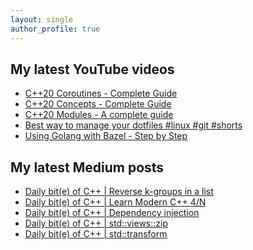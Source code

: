 ```yaml
---
layout: single
author_profile: true
---
```


## My latest YouTube videos

<ul>
<!--START_SECTION:youtube-->
<li><a href="https://www.youtube.com/watch?v=w-dmOHhBX9o">C++20 Coroutines - Complete Guide</a></li>
<li><a href="https://www.youtube.com/watch?v=1So7onMFxJM">C++20 Concepts  - Complete Guide</a></li>
<li><a href="https://www.youtube.com/watch?v=WRCwciJ5MTE">C++20 Modules - A complete guide</a></li>
<li><a href="https://www.youtube.com/watch?v=LHrB4TcU1JM">Best way to manage your dotfiles #linux #git #shorts</a></li>
<li><a href="https://www.youtube.com/watch?v=mXLrk0ipwz4">Using Golang with Bazel - Step by Step</a></li>
<!--END_SECTION:youtube-->
</ul>

## My latest Medium posts

<ul>
<!--START_SECTION:medium-->
<li><a href="https://medium.com/@simontoth/daily-bit-e-of-c-reverse-k-groups-in-a-list-8f2dc4c2968?source=rss-1e1de1006a93------2">Daily bit(e) of C++ | Reverse k-groups in a list</a></li>
<li><a href="https://medium.com/@simontoth/daily-bit-e-of-c-learn-modern-c-4-n-cd7f36cef283?source=rss-1e1de1006a93------2">Daily bit(e) of C++ | Learn Modern C++ 4/N</a></li>
<li><a href="https://medium.com/@simontoth/daily-bit-e-of-c-dependency-injection-fdcdd14ecdee?source=rss-1e1de1006a93------2">Daily bit(e) of C++ | Dependency injection</a></li>
<li><a href="https://medium.com/@simontoth/daily-bit-e-of-c-std-views-zip-c4429066b069?source=rss-1e1de1006a93------2">Daily bit(e) of C++ | std::views::zip</a></li>
<li><a href="https://medium.com/@simontoth/daily-bit-e-of-c-std-transform-5071a57aae23?source=rss-1e1de1006a93------2">Daily bit(e) of C++ | std::transform</a></li>
<!--END_SECTION:medium-->
</ul>
